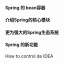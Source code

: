 #### Spring 的 bean容器



#### 介绍Spring的核心模块



#### 更为强大的Spring生态系统



#### Spring 的新功能





How to control de IDEA